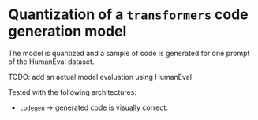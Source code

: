 # Quantization of a `transformers` code generation model

The model is quantized and a sample of code is generated for one prompt of the HumanEval dataset.

TODO: add an actual model evaluation using HumanEval

Tested with the following architectures:
- `codegen` -> generated code is visually correct.
